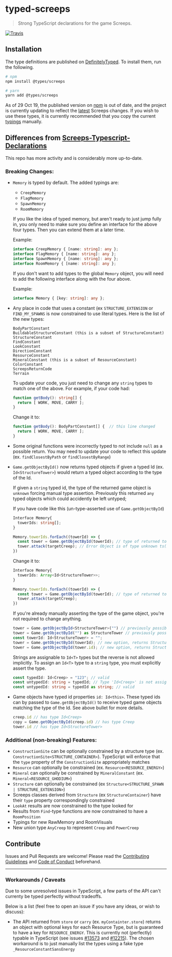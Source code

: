 # typed-screeps

> Strong TypeScript declarations for the game Screeps.

[![Travis](https://img.shields.io/travis/screepers/typed-screeps.svg)](https://travis-ci.org/screepers/typed-screeps)

## Installation

The type definitions are published on [DefinitelyTyped](https://github.com/DefinitelyTyped/DefinitelyTyped). To install them, run the following.

```bash
# npm
npm install @types/screeps

# yarn
yarn add @types/screeps
```

As of 29 Oct 19, the published version on [npm](https://www.npmjs.com/package/typed-screeps) is out of date, and the project is currently updating to reflect the [latest](https://screeps.com/forum/topic/2814/factories-new-resources-npc-strongholds) Screeps changes. If you wish to use these types, it is currently recommended that you copy the current [typings](dist/index.d.ts) manually.

## Differences from **[Screeps-Typescript-Declarations](https://github.com/screepers/Screeps-Typescript-Declarations)**

This repo has more activity and is considerably more up-to-date.

### Breaking Changes:

- `Memory` is typed by default. The added typings are:

  - `CreepMemory`
  - `FlagMemory`
  - `SpawnMemory`
  - `RoomMemory`

  If you like the idea of typed memory, but aren't ready to just jump fully in, you only need to make sure you define an interface for the above four types. Then you can extend them at a later time.

  Example:

  ```TypeScript
  interface CreepMemory { [name: string]: any };
  interface FlagMemory { [name: string]: any };
  interface SpawnMemory { [name: string]: any };
  interface RoomMemory { [name: string]: any };
  ```

  If you don't want to add types to the global `Memory` object, you will need to add the following interface along with the four above.

  Example:

  ```Typescript
  interface Memory { [key: string]: any };
  ```

- Any place in code that uses a constant (ex `STRUCTURE_EXTENSION` or `FIND_MY_SPAWNS` is now constrained to use literal types. Here is the list of the new types:

  ```
  BodyPartConstant
  BuildableStructureConstant (this is a subset of StructureConstant)
  StructureConstant
  FindConstant
  LookConstant
  DirectionConstant
  ResourceConstant
  MineralConstant (this is a subset of ResourceConstant)
  ColorConstant
  ScreepsReturnCode
  Terrain
  ```

  To update your code, you just need to change any `string` types to match one of the above. For example, if your code had:

  ```TypeScript
  function getBody(): string[] {
    return [ WORK, MOVE, CARRY ];
  }

  ```

  Change it to:

  ```TypeScript
  function getBody(): BodyPartConstant[] {  // this line changed
    return [ WORK, MOVE, CARRY ];
  }
  ```

- Some original functions were incorrectly typed to not include `null` as a possible return. You may need to update your code to reflect this update (ex. `findClosestByPath` or `findClosestByRange`)
- `Game.getObjectById()` now returns typed objects if given a typed Id (ex. `Id<StructureTower>`) would return a typed object according to the type of the Id.

  If given a `string` typed id, the type of the returned game object is `unknown` forcing manual type assertion. Previously this returned `any` typed objects which could accidently be left untyped;

  If you have code like this (un-type-asserted use of `Game.getObjectById`)

  ```TypeScript
  Interface Memory{
    towerIds: string[];
  }

  Memory.towerIds.forEach((towerId) => {
    const tower = Game.getObjectById(towerId); // type of returned tower is 'unknown' instead of 'any'
    tower.attack(targetCreep); // Error Object is of type unknown ts(2571)
  })
  ```

  Change it to:

  ```TypeScript
  Interface Memory{
    towerIds: Array<Id<StructureTower>>;
  }

  Memory.towerIds.forEach((towerId) => {
    const tower = Game.getObjectById(towerId); // type of returned tower is StructureTower
    tower.attack(targetCreep);
  })
  ```

  If you're already manually asserting the type of the game object, you're not required to change anything.

  ```TypeScript
  tower = Game.getObjectById<StructureTower>("") // previously possible, returns StructureTower type
  tower = Game.getObjectById("") as StructureTower // previously possible, returns StructureTower type
  const towerId: Id<StructureTower> = "";
  tower = Game.getObjectById(towerId); // new option, returns StructureTower type
  tower = Game.getObjectById(tower.id); // new option, returns StructureTower type
  ```

  Strings are assignable to `Id<T>` types but the reverse is not allowed implicitly. To assign an `Id<T>` type to a `string` type, you must explicitly assert the type.

  ```TypeScript
  const typedId: Id<Creep> = "123"; // valid
  const untypedId: string = typedId; // Type 'Id<Creep>' is not assignable to type 'string'.ts(2322)
  const untypedId: string = typedId as string; // valid
  ```

- Game objects have typed id properties `id: Id<this>`. These typed ids can by passed to `Game.getObjectById()` to receive typed game objects matching the type of the Id. See above bullet for more details.

  ```TypeScript
  creep.id // has type Id<Creep>
  copy = Game.getObjectById(creep.id) // has type Creep
  tower.id // has type Id<StructureTower>
  ```

### Additional (non-breaking) Features:

- `ConstructionSite` can be optionally constrained by a structure type (ex. `ConstructionSite<STRUCTURE_CONTAINER>`). TypeScript will enforce that the `type` property of the `ConstructionSite` appropriately matches
- `Resource` can optionally be constrained (ex. `Resource<RESOURCE_ENERGY>`)
- `Mineral` can optionally be constrained by `MineralConstant` (ex. `Mineral<RESOURCE_GHODIUM>`)
- `Structure` can optionally be constrained (ex `Structure<STRUCTURE_SPAWN | STRUCTURE_EXTENSION>`)
- Screeps classes derived from `Structure` (ex `StructureContainer`) have their `type` property correspondingly constrained
- `LookAt` results are now constrained to the type looked for
- Results from `Find`-type functions are now constrained to have a `RoomPosition`
- Typings for new RawMemory and RoomVisuals
- New union type `AnyCreep` to represent `Creep` and `PowerCreep`

## Contribute

Issues and Pull Requests are welcome! Please read the [Contributing Guidelines](CONTRIBUTING.md) and [Code of Conduct](CODE_OF_CONDUCT.md) beforehand.

---

### Workarounds / Caveats

Due to some unresolved issues in TypeScript, a few parts of the API can't currenty be typed perfectly without tradeoffs.

Below is a list (feel free to open an issue if you have any ideas, or wish to discuss):

- The API returned from `store` or `carry` (ex. `myContainter.store`) returns an object with optional keys for each Resource Type, but is guaranteed to have a key for `RESOURCE_ENERGY`. This is currently not (perfectly) typable in TypeScript (see issues [#13573](https://github.com/Microsoft/TypeScript/issues/13573) and [#12215](https://github.com/Microsoft/TypeScript/issues/12215)). The chosen workaround is to just manually list the types using a fake type `_ResourceConstantSansEnergy`
